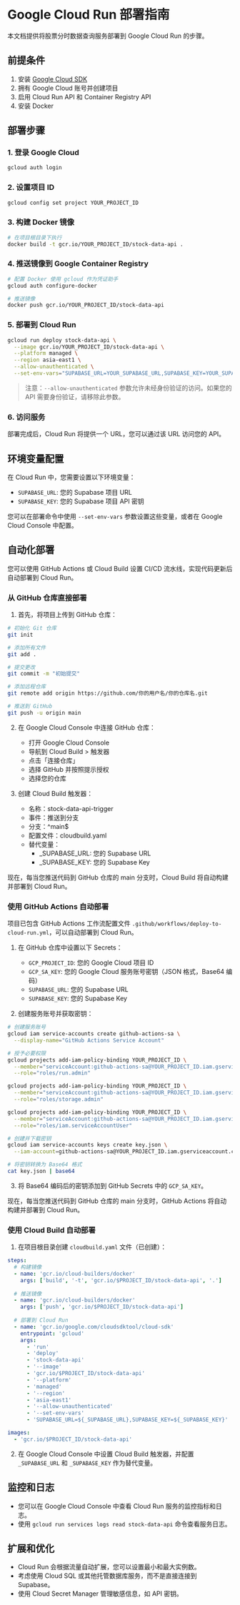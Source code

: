# Google Cloud Run 部署指南

本文档提供将股票分时数据查询服务部署到 Google Cloud Run 的步骤。

## 前提条件

1. 安装 [Google Cloud SDK](https://cloud.google.com/sdk/docs/install)
2. 拥有 Google Cloud 账号并创建项目
3. 启用 Cloud Run API 和 Container Registry API
4. 安装 Docker

## 部署步骤

### 1. 登录 Google Cloud

```bash
gcloud auth login
```

### 2. 设置项目 ID

```bash
gcloud config set project YOUR_PROJECT_ID
```

### 3. 构建 Docker 镜像

```bash
# 在项目根目录下执行
docker build -t gcr.io/YOUR_PROJECT_ID/stock-data-api .
```

### 4. 推送镜像到 Google Container Registry

```bash
# 配置 Docker 使用 gcloud 作为凭证助手
gcloud auth configure-docker

# 推送镜像
docker push gcr.io/YOUR_PROJECT_ID/stock-data-api
```

### 5. 部署到 Cloud Run

```bash
gcloud run deploy stock-data-api \
  --image gcr.io/YOUR_PROJECT_ID/stock-data-api \
  --platform managed \
  --region asia-east1 \
  --allow-unauthenticated \
  --set-env-vars="SUPABASE_URL=YOUR_SUPABASE_URL,SUPABASE_KEY=YOUR_SUPABASE_KEY"
```

> 注意：`--allow-unauthenticated` 参数允许未经身份验证的访问。如果您的 API 需要身份验证，请移除此参数。

### 6. 访问服务

部署完成后，Cloud Run 将提供一个 URL，您可以通过该 URL 访问您的 API。

## 环境变量配置

在 Cloud Run 中，您需要设置以下环境变量：

- `SUPABASE_URL`: 您的 Supabase 项目 URL
- `SUPABASE_KEY`: 您的 Supabase 项目 API 密钥

您可以在部署命令中使用 `--set-env-vars` 参数设置这些变量，或者在 Google Cloud Console 中配置。

## 自动化部署

您可以使用 GitHub Actions 或 Cloud Build 设置 CI/CD 流水线，实现代码更新后自动部署到 Cloud Run。

### 从 GitHub 仓库直接部署

1. 首先，将项目上传到 GitHub 仓库：

```bash
# 初始化 Git 仓库
git init

# 添加所有文件
git add .

# 提交更改
git commit -m "初始提交"

# 添加远程仓库
git remote add origin https://github.com/你的用户名/你的仓库名.git

# 推送到 GitHub
git push -u origin main
```

2. 在 Google Cloud Console 中连接 GitHub 仓库：
   - 打开 Google Cloud Console
   - 导航到 Cloud Build > 触发器
   - 点击「连接仓库」
   - 选择 GitHub 并按照提示授权
   - 选择您的仓库

3. 创建 Cloud Build 触发器：
   - 名称：stock-data-api-trigger
   - 事件：推送到分支
   - 分支：^main$
   - 配置文件：cloudbuild.yaml
   - 替代变量：
     - _SUPABASE_URL: 您的 Supabase URL
     - _SUPABASE_KEY: 您的 Supabase Key

现在，每当您推送代码到 GitHub 仓库的 main 分支时，Cloud Build 将自动构建并部署到 Cloud Run。

### 使用 GitHub Actions 自动部署

项目已包含 GitHub Actions 工作流配置文件 `.github/workflows/deploy-to-cloud-run.yml`，可以自动部署到 Cloud Run。

1. 在 GitHub 仓库中设置以下 Secrets：
   - `GCP_PROJECT_ID`: 您的 Google Cloud 项目 ID
   - `GCP_SA_KEY`: 您的 Google Cloud 服务账号密钥（JSON 格式，Base64 编码）
   - `SUPABASE_URL`: 您的 Supabase URL
   - `SUPABASE_KEY`: 您的 Supabase Key

2. 创建服务账号并获取密钥：

```bash
# 创建服务账号
gcloud iam service-accounts create github-actions-sa \
  --display-name="GitHub Actions Service Account"

# 授予必要权限
gcloud projects add-iam-policy-binding YOUR_PROJECT_ID \
  --member="serviceAccount:github-actions-sa@YOUR_PROJECT_ID.iam.gserviceaccount.com" \
  --role="roles/run.admin"

gcloud projects add-iam-policy-binding YOUR_PROJECT_ID \
  --member="serviceAccount:github-actions-sa@YOUR_PROJECT_ID.iam.gserviceaccount.com" \
  --role="roles/storage.admin"

gcloud projects add-iam-policy-binding YOUR_PROJECT_ID \
  --member="serviceAccount:github-actions-sa@YOUR_PROJECT_ID.iam.gserviceaccount.com" \
  --role="roles/iam.serviceAccountUser"

# 创建并下载密钥
gcloud iam service-accounts keys create key.json \
  --iam-account=github-actions-sa@YOUR_PROJECT_ID.iam.gserviceaccount.com

# 将密钥转换为 Base64 格式
cat key.json | base64
```

3. 将 Base64 编码后的密钥添加到 GitHub Secrets 中的 `GCP_SA_KEY`。

现在，每当您推送代码到 GitHub 仓库的 main 分支时，GitHub Actions 将自动构建并部署到 Cloud Run。

### 使用 Cloud Build 自动部署

1. 在项目根目录创建 `cloudbuild.yaml` 文件（已创建）：

```yaml
steps:
  # 构建镜像
  - name: 'gcr.io/cloud-builders/docker'
    args: ['build', '-t', 'gcr.io/$PROJECT_ID/stock-data-api', '.']
  
  # 推送镜像
  - name: 'gcr.io/cloud-builders/docker'
    args: ['push', 'gcr.io/$PROJECT_ID/stock-data-api']
  
  # 部署到 Cloud Run
  - name: 'gcr.io/google.com/cloudsdktool/cloud-sdk'
    entrypoint: 'gcloud'
    args:
      - 'run'
      - 'deploy'
      - 'stock-data-api'
      - '--image'
      - 'gcr.io/$PROJECT_ID/stock-data-api'
      - '--platform'
      - 'managed'
      - '--region'
      - 'asia-east1'
      - '--allow-unauthenticated'
      - '--set-env-vars'
      - 'SUPABASE_URL=${_SUPABASE_URL},SUPABASE_KEY=${_SUPABASE_KEY}'

images:
  - 'gcr.io/$PROJECT_ID/stock-data-api'
```

2. 在 Google Cloud Console 中设置 Cloud Build 触发器，并配置 `_SUPABASE_URL` 和 `_SUPABASE_KEY` 作为替代变量。

## 监控和日志

- 您可以在 Google Cloud Console 中查看 Cloud Run 服务的监控指标和日志。
- 使用 `gcloud run services logs read stock-data-api` 命令查看服务日志。

## 扩展和优化

- Cloud Run 会根据流量自动扩展，您可以设置最小和最大实例数。
- 考虑使用 Cloud SQL 或其他托管数据库服务，而不是直接连接到 Supabase。
- 使用 Cloud Secret Manager 管理敏感信息，如 API 密钥。